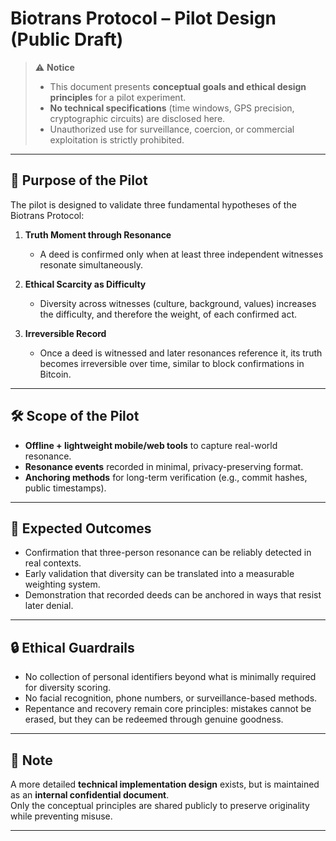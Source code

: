 # Biotrans Protocol – Pilot Design (Public Draft)

> ⚠️ **Notice**
> - This document presents **conceptual goals and ethical design principles** for a pilot experiment.  
> - **No technical specifications** (time windows, GPS precision, cryptographic circuits) are disclosed here.  
> - Unauthorized use for surveillance, coercion, or commercial exploitation is strictly prohibited.  

---

## 🎯 Purpose of the Pilot
The pilot is designed to validate three fundamental hypotheses of the Biotrans Protocol:

1. **Truth Moment through Resonance**  
   - A deed is confirmed only when at least three independent witnesses resonate simultaneously.  

2. **Ethical Scarcity as Difficulty**  
   - Diversity across witnesses (culture, background, values) increases the difficulty, and therefore the weight, of each confirmed act.  

3. **Irreversible Record**  
   - Once a deed is witnessed and later resonances reference it, its truth becomes irreversible over time, similar to block confirmations in Bitcoin.  

---

## 🛠️ Scope of the Pilot
- **Offline + lightweight mobile/web tools** to capture real-world resonance.  
- **Resonance events** recorded in minimal, privacy-preserving format.  
- **Anchoring methods** for long-term verification (e.g., commit hashes, public timestamps).  

---

## 🧩 Expected Outcomes
- Confirmation that three-person resonance can be reliably detected in real contexts.  
- Early validation that diversity can be translated into a measurable weighting system.  
- Demonstration that recorded deeds can be anchored in ways that resist later denial.  

---

## 🔒 Ethical Guardrails
- No collection of personal identifiers beyond what is minimally required for diversity scoring.  
- No facial recognition, phone numbers, or surveillance-based methods.  
- Repentance and recovery remain core principles: mistakes cannot be erased, but they can be redeemed through genuine goodness.  

---

## 📌 Note
A more detailed **technical implementation design** exists, but is maintained as an **internal confidential document**.  
Only the conceptual principles are shared publicly to preserve originality while preventing misuse.  

---
